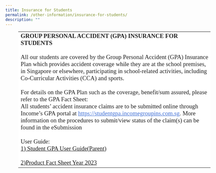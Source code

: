 ```yaml
---
title: Insurance for Students
permalink: /other-information/insurance-for-students/
description: ""
---
```

<table style="color: rgb(34, 34, 34); font-family: Calibri; font-size: 14.6667px; font-style: normal; font-variant-ligatures: normal; font-variant-caps: normal; font-weight: 400; letter-spacing: normal; orphans: 2; text-align: start; text-transform: none; white-space: normal; widows: 2; word-spacing: 0px; -webkit-text-stroke-width: 0px; background-color: rgb(255, 255, 255); text-decoration-thickness: initial; text-decoration-style: initial; text-decoration-color: initial; width: 448.6pt; margin-left: 30.2pt;" width="747"><colgroup><col style="width: 448.6pt;" width="747"></colgroup><tbody><tr><td style="margin: 2pt 0px 0px;"><span style="font-size: 14pt;"><b>GROUP PERSONAL ACCIDENT (GPA) INSURANCE FOR STUDENTS</b><div><font face="Times New Roman">&nbsp;</font></div><div><font face="Calibri">All our students are covered by the Group Personal Accident (GPA) Insurance Plan which provides accident coverage while they are at the school premises, in Singapore or elsewhere, participating in school-related activities, including Co-Curricular Activities (CCA) and sports.</font></div><div><font face="Times New Roman">&nbsp;</font></div><div><font face="Calibri">For details on the GPA Plan such as the coverage, benefit/sum assured, please refer to the GPA Fact Sheet:</font></div><div><font color="#484848" face="Times New Roman"></font></div><div><font face="Calibri">All students’ accident insurance claims are to be submitted online through Income’s GPA portal at <a style="color: rgb(17, 85, 204);" data-saferedirecturl="https://www.google.com/url?q=https://studentgpa.incomegroupins.com.sg/&amp;source=gmail&amp;ust=1680659514350000&amp;usg=AOvVaw2P-tR9pHGVxTcSBxyAcgvR" target="_blank" href="https://studentgpa.incomegroupins.com.sg/"><font color="#4372D6"><u>https://studentgpa.incomegroupins.com.sg</u></font></a><font color="#484848">.<span>&nbsp;</span></font>More information on the procedures to submit/view status of the claim(s) can be found in the eSubmission <br><br>User Guide:<br><a href="/files/student%20gpa%20user%20guide%20parent.pdf">
		1) Student GPA User Guide(Parent)
	 <br><br>
2)Product Fact Sheet Year 2023</a></font></div></span></td></tr></tbody></table>